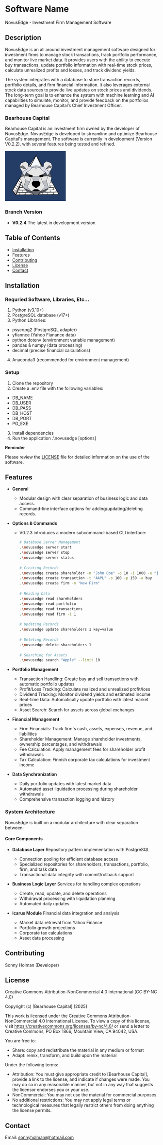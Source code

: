 # Software Name

NovusEdge - Investment Firm Management Software

## Description

NovusEdge is an all around investment management software designed for investment firms to manage stock transactions, track portfolio performance, and monitor live market data. It provides users with the ability to execute buy transactions, update portfolio information with real-time stock prices, calculate unrealized profits and losses, and track dividend yields.

The system integrates with a database to store transaction records, portfolio details, and firm financial information. It also leverages external stock data sources to provide live updates on stock prices and dividends. The long-term goal is to enhance the system with machine learning and AI capabilities to simulate, monitor, and provide feedback on the portfolios managed by Bearhouse Capital’s Chief Investment Officer.

### Bearhouse Capital

Bearhouse Capital is an investment firm owned by the developer of NovusEdge. NovusEdge is developed to streamline and optimize Bearhouse Capital's management. The software is currently in development (Version V0.2.2), with several features being tested and refined.

<img src="img\image.png" alt="Project Logo" width="200"/>

### Branch Version

- **V0.2.4** The latest in development version.

## Table of Contents
- [Installation](#installation)
- [Features](#features)
- [Contributing](#contributing)
- [License](#license)
- [Contact](#contact)

## Installation

### Requried Software, Libraries, Etc...

1. Python (v3.10+)
2. PostgreSQL database (v17+)
3. Python Libraries:
  - psycopg2 (PostgreSQL adapter)
  - yfiannce (Yahoo Fianance data)
  - python.dotenv (environment variable management)
  - pandas & numpy (data processing)
  - decimal (precise financial calculations)
4. Anaconda3 (recommended for environment management)

### Setup

1. Clone the repository
2. Create a .env file with the following variables:
  - DB_NAME
  - DB_USER
  - DB_PASS
  - DB_HOST
  - DB_PORT
  - PG_EXE
3. Install dependencies
4. Run the application .\novusedge <command> <subcommand> [options]

**Reminder**

Please review the [LICENSE](LICENSE) file for detailed information on the use of the software.

## Features

- **General**
  - Modular design with clear separation of business logic and data access.
  - Command-line interface options for adding/updating/deleting records.

- **Options & Commands**
  - V0.2.3 introduces a modern subcommand-based CLI interface:

    ```bash
    # Database Server Management
    .\novusedge server start
    .\novusedge server stop
    .\novusedge server status

    # Creating Records
    .\novusedge create shareholder -n "John Doe" -o 10 -i 1000 -e "john@example.com"
    .\novusedge create transaction -t "AAPL" -s 100 -p 150 -a buy
    .\novusedge create firm -n "New Firm"

    # Reading Data
    .\novusedge read shareholders
    .\novusedge read portfolio
    .\novusedge read transactions
    .\novusedge read firm -i 1

    # Updating Records
    .\novusedge update shareholders 1 key=value

    # Deleting Records
    .\novusedge delete shareholders 1

    # Searching for Assets
    .\novusedge search "Apple" --limit 10
    ```

- **Portfolio Management**
  - Transaction Handling: Create buy and sell transactions with automatic portfolio updates
  - Profit/Loss Tracking: Calculate realized and unrealized profit/loss
  - Dividend Tracking: Monitor dividend yields and estimated income
  - Real-time Data: Automatically update portfolio with latest market prices
  - Asset Search: Search for assets across global exchanges

- **Financial Management**
  - Firm Financials: Track firm's cash, assets, expenses, revenue, and liabilities
  - Shareholder Management: Manage shareholder investments, ownership percentages, and withdrawals
  - Fee Calculation: Apply management fees for shareholder profit withdrawals
  - Tax Calculation: Finnish corporate tax calculations for investment income

- **Data Synchronization**
  - Daily portfolio updates with latest market data
  - Automated asset liquidation processing during shareholder withdrawals
  - Comprehensive transaction logging and history

### System Architecture

NovusEdge is built on a modular architecture with clear separation between:

#### Core Components

- **Database Layer** Repository pattern implementation with PostgreSQL
  - Connection pooling for efficient database access
  - Specialized repositories for shareholders, transactions, portfolio, firm, and task data
  - Transactional data integrity with commit/rollback support

- **Business Logic Layer** Services for handling complex operations
  - Create, read, update, and delete operations
  - Withdrawal processing with liquidation planning
  - Automated daily updates

- **Icarus Module** Financial data integration and analysis
  - Market data retrieval from Yahoo Finance
  - Portfolio growth projections
  - Corporate tax calculations
  - Asset data processing


## Contributing

Sonny Holman (Developer)

## License

Creative Commons Attribution-NonCommercial 4.0 International (CC BY-NC 4.0)

Copyright (c) [Bearhouse Capital] [2025]

This work is licensed under the Creative Commons Attribution-NonCommercial 4.0 International License. 
To view a copy of this license, visit https://creativecommons.org/licenses/by-nc/4.0/ or send a 
letter to Creative Commons, PO Box 1866, Mountain View, CA 94042, USA.

You are free to:
- Share: copy and redistribute the material in any medium or format
- Adapt: remix, transform, and build upon the material

Under the following terms:
- Attribution: You must give appropriate credit to [Bearhouse Capital], provide a link to the license, 
  and indicate if changes were made. You may do so in any reasonable manner, but not in any way 
  that suggests the licensor endorses you or your use.
- NonCommercial: You may not use the material for commercial purposes.
- No additional restrictions: You may not apply legal terms or technological measures that 
  legally restrict others from doing anything the license permits.

## Contact

Email: sonnyholman@hotmail.com
